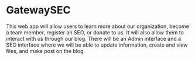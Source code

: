 # GatewaySEC
This web app will allow users to learn more about our organization, become a team member, register an SEO, or donate to us. It will also allow them to interact with us through our blog. There will be an Admin interface and a SEO interface where we will be able to update information, create and view files, and make post on the blog.
